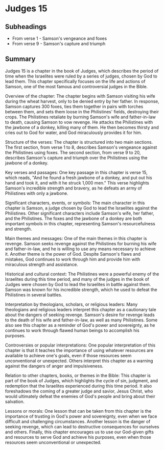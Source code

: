 # Judges 15

## Subheadings

* From verse 1 - Samson's vengeance and foxes
* From verse 9 - Samson's capture and triumph

## Summary

Judges 15 is a chapter in the book of Judges, which describes the period of time when the Israelites were ruled by a series of judges, chosen by God to lead them. This chapter specifically focuses on the life and actions of Samson, one of the most famous and controversial judges in the Bible.

Overview of the chapter:
The chapter begins with Samson visiting his wife during the wheat harvest, only to be denied entry by her father. In response, Samson captures 300 foxes, ties them together in pairs with torches between them, and sets them loose in the Philistines' fields, destroying their crops. The Philistines retaliate by burning Samson's wife and father-in-law to death, causing Samson to vow revenge. He attacks the Philistines with the jawbone of a donkey, killing many of them. He then becomes thirsty and cries out to God for water, and God miraculously provides it for him.

Structure of the verses:
The chapter is structured into two main sections. The first section, from verse 1 to 8, describes Samson's vengeance against the Philistines using foxes. The second section, from verse 9 to 20, describes Samson's capture and triumph over the Philistines using the jawbone of a donkey.

Key verses and passages:
One key passage in this chapter is verse 15, which reads, "And he found a fresh jawbone of a donkey, and put out his hand and took it, and with it he struck 1,000 men." This verse highlights Samson's incredible strength and bravery, as he defeats an army of Philistines with only a jawbone.

Significant characters, events, or symbols:
The main character in this chapter is Samson, a judge chosen by God to lead the Israelites against the Philistines. Other significant characters include Samson's wife, her father, and the Philistines. The foxes and the jawbone of a donkey are both important symbols in this chapter, representing Samson's resourcefulness and strength.

Main themes and messages:
One of the main themes in this chapter is revenge. Samson seeks revenge against the Philistines for burning his wife and father-in-law, and he is willing to use any means necessary to achieve it. Another theme is the power of God. Despite Samson's flaws and mistakes, God continues to work through him and provide him with miraculous strength and assistance.

Historical and cultural context:
The Philistines were a powerful enemy of the Israelites during this time period, and many of the judges in the book of Judges were chosen by God to lead the Israelites in battle against them. Samson was known for his incredible strength, which he used to defeat the Philistines in several battles.

Interpretation by theologians, scholars, or religious leaders:
Many theologians and religious leaders interpret this chapter as a cautionary tale about the dangers of seeking revenge. Samson's desire for revenge leads to the death of his wife and father-in-law, as well as many Philistines. Some also see this chapter as a reminder of God's power and sovereignty, as he continues to work through flawed human beings to accomplish his purposes.

Controversies or popular interpretations:
One popular interpretation of this chapter is that it teaches the importance of using whatever resources are available to achieve one's goals, even if those resources seem unconventional or unexpected. Others interpret this chapter as a warning against the dangers of anger and impulsiveness.

Relation to other chapters, books, or themes in the Bible:
This chapter is part of the book of Judges, which highlights the cycle of sin, judgment, and redemption that the Israelites experienced during this time period. It also foreshadows the coming of a greater judge and savior, Jesus Christ, who would ultimately defeat the enemies of God's people and bring about their salvation.

Lessons or morals:
One lesson that can be taken from this chapter is the importance of trusting in God's power and sovereignty, even when we face difficult and challenging circumstances. Another lesson is the danger of seeking revenge, which can lead to destructive consequences for ourselves and others. Finally, this chapter encourages us to use our God-given gifts and resources to serve God and achieve his purposes, even when those resources seem unconventional or unexpected.